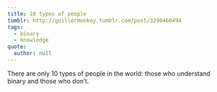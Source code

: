 ```yaml
---
title: 10 types of people
tumblr: http://guillermonkey.tumblr.com/post/3290460494
tags:
  - binary
  - knowledge
quote:
  author: null
---
```


There are only 10 types of people in the world: those who understand binary and those who don’t.
